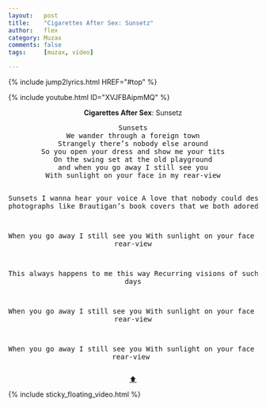 ```yaml
---
layout:   post
title:    "Cigarettes After Sex: Sunsetz"
author:   flex
category: Muzax
comments: false
tags:     [muzax, video]

---
```


{% include jump2lyrics.html HREF="#top" %}

{% include youtube.html ID="XVJFBAipmMQ" %}

<!-- break -->

<a id="top"></a>
<div id="lyrics"><div class="lyricsheader" style=""><p><center><b>Cigarettes After Sex</b>: Sunsetz</center></p></div>
<center><pre>
Sunsets
We wander through a foreign town
Strangely there’s nobody else around
So you open your dress and show me your tits
On the swing set at the old playground
and when you go away I still see you
With sunlight on your face in my rear-view
 
Sunsets
I wanna hear your voice
A love that nobody could destroy
Took photographs like Brautigan’s book covers that we both adored…
  
When you go away I still see you
With sunlight on your face in my rear-view

This always happens to me this way
Recurring visions of such sweet days

When you go away I still see you
With sunlight on your face in my rear-view

When you go away I still see you
With sunlight on your face in my rear-view
</pre>
<a href="#top">⬆</a></center></div>

<div class="sticky_floating_video"></div>
{% include sticky_floating_video.html %}